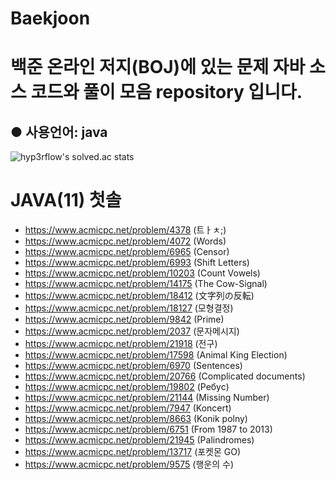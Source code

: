 # Baekjoon
백준 온라인 저지(BOJ)에 있는 문제 자바 소스 코드와 풀이 모음 repository 입니다.
=
● 사용언어: java
-
![hyp3rflow's solved.ac stats](https://github-readme-solvedac.hyp3rflow.vercel.app/api/?handle=lms0806)

# JAVA(11) 첫솔
 - https://www.acmicpc.net/problem/4378 (트ㅏㅊ;)
 - https://www.acmicpc.net/problem/4072 (Words)
 - https://www.acmicpc.net/problem/6965 (Censor)
 - https://www.acmicpc.net/problem/6993 (Shift Letters)
 - https://www.acmicpc.net/problem/10203 (Count Vowels)
 - https://www.acmicpc.net/problem/14175 (The Cow-Signal)
 - https://www.acmicpc.net/problem/18412 (文字列の反転)
 - https://www.acmicpc.net/problem/18127 (모형결정)
 - https://www.acmicpc.net/problem/9842 (Prime)
 - https://www.acmicpc.net/problem/2037 (문자메시지)
 - https://www.acmicpc.net/problem/21918 (전구)
 - https://www.acmicpc.net/problem/17598 (Animal King Election)
 - https://www.acmicpc.net/problem/6970 (Sentences)
 - https://www.acmicpc.net/problem/20766 (Complicated documents)
 - https://www.acmicpc.net/problem/19802 (Ребус)
 - https://www.acmicpc.net/problem/21144 (Missing Number)
 - https://www.acmicpc.net/problem/7947 (Koncert)
 - https://www.acmicpc.net/problem/8663 (Konik polny)
 - https://www.acmicpc.net/problem/6751 (From 1987 to 2013)
 - https://www.acmicpc.net/problem/21945 (Palindromes)
 - https://www.acmicpc.net/problem/13717 (포켓몬 GO)
 - https://www.acmicpc.net/problem/9575 (행운의 수)
